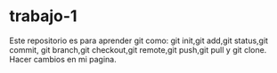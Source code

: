 # trabajo-1
Este repositorio es para aprender git como: git init,git add,git status,git commit, git branch,git checkout,git remote,git push,git pull y git clone.
Hacer cambios en mi pagina.
